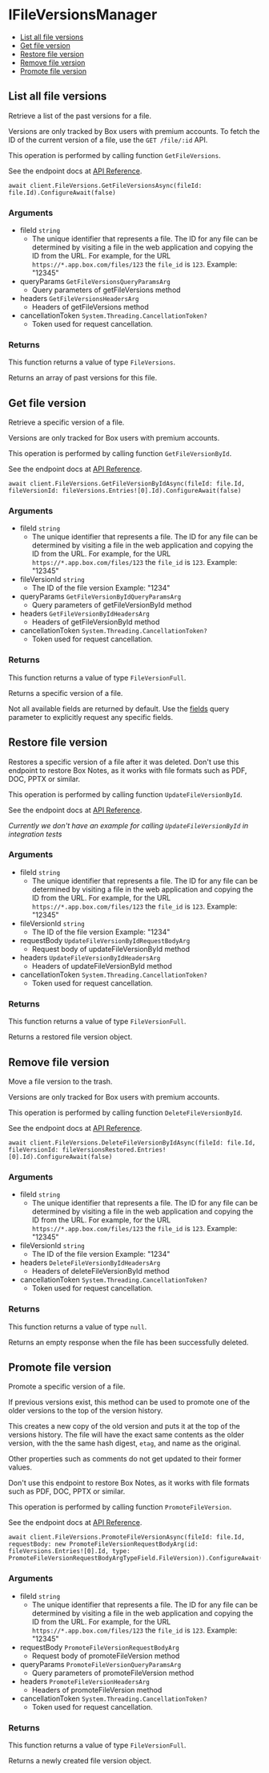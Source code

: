 # IFileVersionsManager


- [List all file versions](#list-all-file-versions)
- [Get file version](#get-file-version)
- [Restore file version](#restore-file-version)
- [Remove file version](#remove-file-version)
- [Promote file version](#promote-file-version)

## List all file versions

Retrieve a list of the past versions for a file.

Versions are only tracked by Box users with premium accounts. To fetch the ID
of the current version of a file, use the `GET /file/:id` API.

This operation is performed by calling function `GetFileVersions`.

See the endpoint docs at
[API Reference](https://developer.box.com/reference/get-files-id-versions/).

<!-- sample get_files_id_versions -->
```
await client.FileVersions.GetFileVersionsAsync(fileId: file.Id).ConfigureAwait(false)
```

### Arguments

- fileId `string`
  - The unique identifier that represents a file.  The ID for any file can be determined by visiting a file in the web application and copying the ID from the URL. For example, for the URL `https://*.app.box.com/files/123` the `file_id` is `123`. Example: "12345"
- queryParams `GetFileVersionsQueryParamsArg`
  - Query parameters of getFileVersions method
- headers `GetFileVersionsHeadersArg`
  - Headers of getFileVersions method
- cancellationToken `System.Threading.CancellationToken?`
  - Token used for request cancellation.


### Returns

This function returns a value of type `FileVersions`.

Returns an array of past versions for this file.


## Get file version

Retrieve a specific version of a file.

Versions are only tracked for Box users with premium accounts.

This operation is performed by calling function `GetFileVersionById`.

See the endpoint docs at
[API Reference](https://developer.box.com/reference/get-files-id-versions-id/).

<!-- sample get_files_id_versions_id -->
```
await client.FileVersions.GetFileVersionByIdAsync(fileId: file.Id, fileVersionId: fileVersions.Entries![0].Id).ConfigureAwait(false)
```

### Arguments

- fileId `string`
  - The unique identifier that represents a file.  The ID for any file can be determined by visiting a file in the web application and copying the ID from the URL. For example, for the URL `https://*.app.box.com/files/123` the `file_id` is `123`. Example: "12345"
- fileVersionId `string`
  - The ID of the file version Example: "1234"
- queryParams `GetFileVersionByIdQueryParamsArg`
  - Query parameters of getFileVersionById method
- headers `GetFileVersionByIdHeadersArg`
  - Headers of getFileVersionById method
- cancellationToken `System.Threading.CancellationToken?`
  - Token used for request cancellation.


### Returns

This function returns a value of type `FileVersionFull`.

Returns a specific version of a file.

Not all available fields are returned by default. Use the
[fields](#param-fields) query parameter to explicitly request
any specific fields.


## Restore file version

Restores a specific version of a file after it was deleted.
Don't use this endpoint to restore Box Notes,
as it works with file formats such as PDF, DOC,
PPTX or similar.

This operation is performed by calling function `UpdateFileVersionById`.

See the endpoint docs at
[API Reference](https://developer.box.com/reference/put-files-id-versions-id/).

*Currently we don't have an example for calling `UpdateFileVersionById` in integration tests*

### Arguments

- fileId `string`
  - The unique identifier that represents a file.  The ID for any file can be determined by visiting a file in the web application and copying the ID from the URL. For example, for the URL `https://*.app.box.com/files/123` the `file_id` is `123`. Example: "12345"
- fileVersionId `string`
  - The ID of the file version Example: "1234"
- requestBody `UpdateFileVersionByIdRequestBodyArg`
  - Request body of updateFileVersionById method
- headers `UpdateFileVersionByIdHeadersArg`
  - Headers of updateFileVersionById method
- cancellationToken `System.Threading.CancellationToken?`
  - Token used for request cancellation.


### Returns

This function returns a value of type `FileVersionFull`.

Returns a restored file version object.


## Remove file version

Move a file version to the trash.

Versions are only tracked for Box users with premium accounts.

This operation is performed by calling function `DeleteFileVersionById`.

See the endpoint docs at
[API Reference](https://developer.box.com/reference/delete-files-id-versions-id/).

<!-- sample delete_files_id_versions_id -->
```
await client.FileVersions.DeleteFileVersionByIdAsync(fileId: file.Id, fileVersionId: fileVersionsRestored.Entries![0].Id).ConfigureAwait(false)
```

### Arguments

- fileId `string`
  - The unique identifier that represents a file.  The ID for any file can be determined by visiting a file in the web application and copying the ID from the URL. For example, for the URL `https://*.app.box.com/files/123` the `file_id` is `123`. Example: "12345"
- fileVersionId `string`
  - The ID of the file version Example: "1234"
- headers `DeleteFileVersionByIdHeadersArg`
  - Headers of deleteFileVersionById method
- cancellationToken `System.Threading.CancellationToken?`
  - Token used for request cancellation.


### Returns

This function returns a value of type `null`.

Returns an empty response when the file has been successfully
deleted.


## Promote file version

Promote a specific version of a file.

If previous versions exist, this method can be used to
promote one of the older versions to the top of the version history.

This creates a new copy of the old version and puts it at the
top of the versions history. The file will have the exact same contents
as the older version, with the the same hash digest, `etag`, and
name as the original.

Other properties such as comments do not get updated to their
former values.

Don't use this endpoint to restore Box Notes,
as it works with file formats such as PDF, DOC,
PPTX or similar.

This operation is performed by calling function `PromoteFileVersion`.

See the endpoint docs at
[API Reference](https://developer.box.com/reference/post-files-id-versions-current/).

<!-- sample post_files_id_versions_current -->
```
await client.FileVersions.PromoteFileVersionAsync(fileId: file.Id, requestBody: new PromoteFileVersionRequestBodyArg(id: fileVersions.Entries![0].Id, type: PromoteFileVersionRequestBodyArgTypeField.FileVersion)).ConfigureAwait(false)
```

### Arguments

- fileId `string`
  - The unique identifier that represents a file.  The ID for any file can be determined by visiting a file in the web application and copying the ID from the URL. For example, for the URL `https://*.app.box.com/files/123` the `file_id` is `123`. Example: "12345"
- requestBody `PromoteFileVersionRequestBodyArg`
  - Request body of promoteFileVersion method
- queryParams `PromoteFileVersionQueryParamsArg`
  - Query parameters of promoteFileVersion method
- headers `PromoteFileVersionHeadersArg`
  - Headers of promoteFileVersion method
- cancellationToken `System.Threading.CancellationToken?`
  - Token used for request cancellation.


### Returns

This function returns a value of type `FileVersionFull`.

Returns a newly created file version object.



